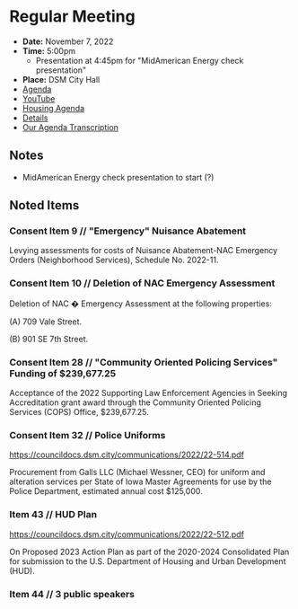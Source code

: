 # Regular Meeting

- **Date:** November 7, 2022
- **Time:** 5:00pm
    - Presentation at 4:45pm for "MidAmerican Energy check presentation"
- **Place:** DSM City Hall
- [Agenda](https://councildocs.dsm.city/agendas/ag20221107.pdf)
- [YouTube](https://youtu.be/Dy7snpmVC4c)
- [Housing Agenda](https://councildocs.dsm.city/agendas/mg20221107.pdf)
- [Details](https://www.dsm.city/citycouncil_detail_T60_R2129.php)
- [Our Agenda Transcription](#/view/agenda~2022~transcription~11-07_RM)

## Notes

- MidAmerican Energy check presentation to start (?)

## Noted Items

### Consent Item 9 // "Emergency" Nuisance Abatement

Levying assessments for costs of Nuisance Abatement-NAC Emergency Orders (Neighborhood Services), Schedule No. 2022-11. 

### Consent Item 10 // Deletion of NAC Emergency Assessment

Deletion of NAC � Emergency Assessment at the following properties:

(A) 709 Vale Street. 

(B) 901 SE 7th Street. 

### Consent Item 28 // "Community Oriented Policing Services" Funding of $239,677.25

Acceptance of the 2022 Supporting Law Enforcement Agencies in Seeking Accreditation grant award through the Community Oriented Policing Services (COPS) Office, $239,677.25. 

### Consent Item 32 // Police Uniforms

https://councildocs.dsm.city/communications/2022/22-514.pdf

Procurement from Galls LLC (Michael Wessner, CEO) for uniform and alteration services per State of Iowa Master Agreements for use by the Police Department, estimated annual cost $125,000. 

### Item 43 // HUD Plan

https://councildocs.dsm.city/communications/2022/22-512.pdf

On Proposed 2023 Action Plan as part of the 2020-2024 Consolidated Plan for submission to the U.S. Department of Housing and Urban Development (HUD). 

### Item 44 // 3 public speakers
